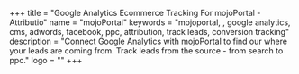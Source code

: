 +++
title = "Google Analytics Ecommerce Tracking For mojoPortal - Attributio"
name = "mojoPortal"
keywords = "mojoportal, , google analytics, cms, adwords, facebook, ppc, attribution, track leads, conversion tracking"
description = "Connect Google Analytics with mojoPortal to find our where your leads are coming from. Track leads from the source - from search to ppc."
logo = ""
+++
